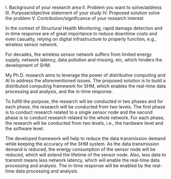 I.	 Background of your research area
II.	 Problem you want to solve/address
III. Purpose/objective statement of your study
IV.	 Proposed solution solve the problem
V.	 Contribution/significance of your research interest 

In the context of Structural Health Monitoring, rapid damage detection and in-time response are of great importance to reduce downtime costs and even casualty, relying on digital infrastructure to properly function, e.g., wireless sensor network. 

For decades, the wireless sensor network suffers from limited energy supply, network latency, data pollution and missing, etc, which hinders the development of SHM.

My Ph.D. research aims to leverage the power of distributive computing and AI to address the aforementioned issues. The proposed solution is to build a distributed computing framework for SHM, which enables the real-time data processing and analysis, and the in-time response.

To fulfill the purpose, the research will be conducted in two phases and for each phase, the research will be conducted from two levels. The first phase is to conduct research related to a single sensor node and the second phase is to conduct research related to the whole network. For each phase, the research will be conducted from two levels, i.e., the hardware level and the software level.

The developed framework will help to reduce the data transmission demand while keeping the accuracy of the SHM system. As the data transmission demand is reduced, the energy consumption of the sensor node will be reduced, which will extend the lifetime of the sensor node. Also, less data to transmit means less network latency, which will enable the real-time data processing and analysis. The in-time response will be enabled by the real-time data processing and analysis.